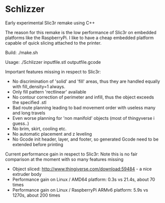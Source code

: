 Schlizzer
=========

Early experimental Slic3r remake using C++

The reason for this remake is the low performance of Slic3r on embedded platforms like the RaspberryPi. 
I like to have a cheap embedded platform capable of quick slicing attached to the printer. 

Build:
	./make.sh

Usage:
	./Schlizzer inputfile.stl outputfile.gcode


Important features missing in respect to Slic3r:

- No discrimination of  'solid' and 'fill' areas, thus they are handled equally with fill_density=1 always.
- Only fill pattern 'rectlinear' available
- No contour correction of perimeter and infill, thus the object exceeds the specified .stl
- Bad route planning leading to bad movement order with useless many and long travels
- Even worse planning for 'non manifold' objects (most of thingyverse i guess..)
- No brim, skirt, cooling etc. 
- No automatic placement and z leveling
- No Gcode init header, layer, and footer, so generated Gcode need to be extended before printing

Current performance gain in respect to Slic3r: 
Note this is no fair comparison at the moment with so many features missing
- Object sliced:  http://www.thingiverse.com/download:59484 - a nice extruder body
- Performance gain on Linux / AMD64 platform: 0.3s vs 21.4s, about 70 times
- Performance gain on Linux / RaspberryPi ARMv6 platform:  5.9s vs 1270s, about 200 times
